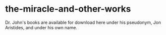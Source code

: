 # the-miracle-and-other-works
Dr. John's books are available for download here under his pseudonym, Jon Aristides, and under his own name.
